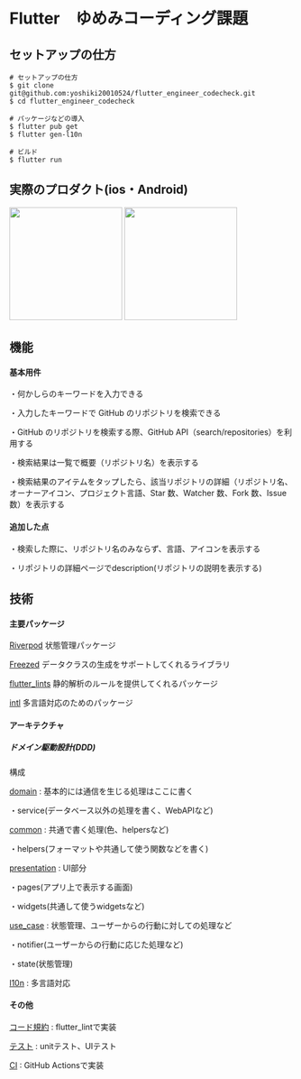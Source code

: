 # Flutter　ゆめみコーディング課題

## セットアップの仕方

```
# セットアップの仕方
$ git clone git@github.com:yoshiki20010524/flutter_engineer_codecheck.git
$ cd flutter_engineer_codecheck

# パッケージなどの導入
$ flutter pub get
$ flutter gen-l10n

# ビルド
$ flutter run
```

## 実際のプロダクト(ios・Android)

<img src="https://user-images.githubusercontent.com/75286616/164646024-232f8a77-fe61-4622-9337-7743f21256aa.gif" width= "200">   <img src="https://user-images.githubusercontent.com/75286616/164644982-8475f48f-b100-4d5f-8fc2-407d0a958433.gif" width= "200">

## 機能

<h4>基本用件</h4>

・何かしらのキーワードを入力できる

・入力したキーワードで GitHub のリポジトリを検索できる

・GitHub のリポジトリを検索する際、GitHub API（search/repositories）を利用する

・検索結果は一覧で概要（リポジトリ名）を表示する

・検索結果のアイテムをタップしたら、該当リポジトリの詳細（リポジトリ名、オーナーアイコン、プロジェクト言語、Star 数、Watcher 数、Fork 数、Issue 数）を表示する

<h4>追加した点</h4>

・検索した際に、リポジトリ名のみならず、言語、アイコンを表示する

・リポジトリの詳細ページでdescription(リポジトリの説明を表示する)

## 技術

<h4>主要パッケージ</h4>

[Riverpod](https://riverpod.dev/ja/docs/getting_started/) 状態管理パッケージ

[Freezed](https://pub.dev/packages/freezed) データクラスの生成をサポートしてくれるライブラリ

[flutter_lints](https://pub.dev/packages/flutter_lints) 静的解析のルールを提供してくれるパッケージ

[intl](https://pub.dev/packages/intl) 多言語対応のためのパッケージ

<h4>アーキテクチャ</h4>

<h5>ドメイン駆動設計(DDD)</h5>

構成

[domain](https://github.com/yoshiki20010524/flutter_engineer_codecheck/tree/main/lib/domain/github_api) : 基本的には通信を生じる処理はここに書く

・service(データベース以外の処理を書く、WebAPIなど)

[common](https://github.com/yoshiki20010524/flutter_engineer_codecheck/tree/main/lib/common) : 共通で書く処理(色、helpersなど)

・helpers(フォーマットや共通して使う関数などを書く)

[presentation](https://github.com/yoshiki20010524/flutter_engineer_codecheck/tree/main/lib/presentaion) : UI部分

・pages(アプリ上で表示する画面)

・widgets(共通して使うwidgetsなど)

[use_case](https://github.com/yoshiki20010524/flutter_engineer_codecheck/tree/main/lib/use_case/github_repository) : 状態管理、ユーザーからの行動に対しての処理など

・notifier(ユーザーからの行動に応じた処理など)

・state(状態管理)

[l10n](https://github.com/yoshiki20010524/flutter_engineer_codecheck/tree/main/lib/l10n) : 多言語対応

<h4>その他</h4>

[コード規約](https://github.com/yoshiki20010524/flutter_engineer_codecheck/blob/main/analysis_options.yaml) : flutter_lintで実装

[テスト](https://github.com/yoshiki20010524/flutter_engineer_codecheck/tree/main/test) : unitテスト、UIテスト

[CI](https://github.com/yoshiki20010524/flutter_engineer_codecheck/blob/main/.github/workflows/dart.yml) : GitHub Actionsで実装
